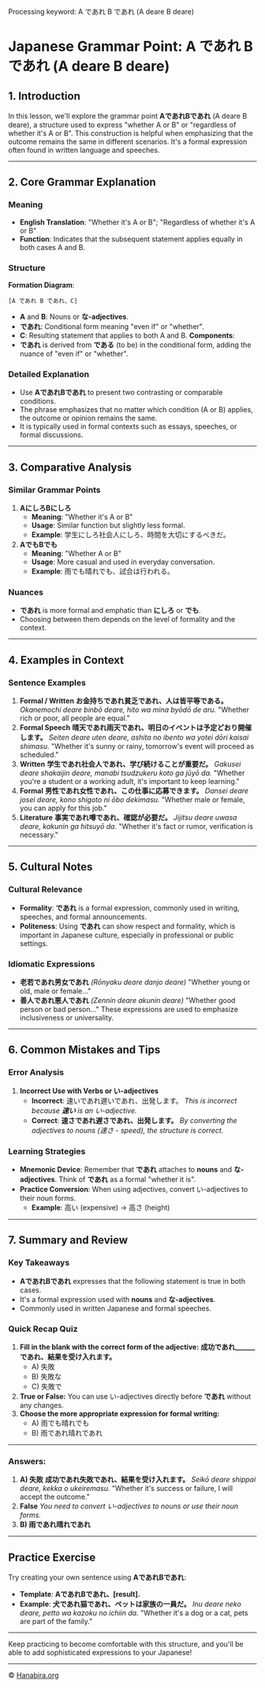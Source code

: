 Processing keyword: A であれ B であれ (A deare B deare)
# Japanese Grammar Point: A であれ B であれ (A deare B deare)

## 1. Introduction
In this lesson, we'll explore the grammar point **AであれBであれ** (A deare B deare), a structure used to express "whether A or B" or "regardless of whether it's A or B". This construction is helpful when emphasizing that the outcome remains the same in different scenarios. It's a formal expression often found in written language and speeches.

---
## 2. Core Grammar Explanation
### Meaning
- **English Translation**: "Whether it's A or B"; "Regardless of whether it's A or B"
- **Function**: Indicates that the subsequent statement applies equally in both cases A and B.
### Structure
**Formation Diagram**:
```plaintext
[A であれ B であれ、C]
```
- **A** and **B**: Nouns or **な-adjectives**.
- **であれ**: Conditional form meaning "even if" or "whether".
- **C**: Resulting statement that applies to both A and B.
**Components**:
- **であれ** is derived from **である** (to be) in the conditional form, adding the nuance of "even if" or "whether".
### Detailed Explanation
- Use **AであれBであれ** to present two contrasting or comparable conditions.
- The phrase emphasizes that no matter which condition (A or B) applies, the outcome or opinion remains the same.
- It is typically used in formal contexts such as essays, speeches, or formal discussions.
---
## 3. Comparative Analysis
### Similar Grammar Points
1. **AにしろBにしろ**
   - **Meaning**: "Whether it's A or B"
   - **Usage**: Similar function but slightly less formal.
   - **Example**: 学生にしろ社会人にしろ、時間を大切にするべきだ。
2. **AでもBでも**
   - **Meaning**: "Whether A or B"
   - **Usage**: More casual and used in everyday conversation.
   - **Example**: 雨でも晴れでも、試合は行われる。
### Nuances
- **であれ** is more formal and emphatic than **にしろ** or **でも**.
- Choosing between them depends on the level of formality and the context.
---
## 4. Examples in Context
### Sentence Examples
1. **Formal / Written**
   **お金持ちであれ貧乏であれ、人は皆平等である。**
   *Okanemochi deare binbō deare, hito wa mina byōdō de aru.*
   "Whether rich or poor, all people are equal."
2. **Formal Speech**
   **晴天であれ雨天であれ、明日のイベントは予定どおり開催します。**
   *Seiten deare uten deare, ashita no ibento wa yotei dōri kaisai shimasu.*
   "Whether it's sunny or rainy, tomorrow's event will proceed as scheduled."
3. **Written**
   **学生であれ社会人であれ、学び続けることが重要だ。**
   *Gakusei deare shakaijin deare, manabi tsudzukeru koto ga jūyō da.*
   "Whether you're a student or a working adult, it's important to keep learning."
4. **Formal**
   **男性であれ女性であれ、この仕事に応募できます。**
   *Dansei deare josei deare, kono shigoto ni ōbo dekimasu.*
   "Whether male or female, you can apply for this job."
5. **Literature**
   **事実であれ噂であれ、確認が必要だ。**
   *Jijitsu deare uwasa deare, kakunin ga hitsuyō da.*
   "Whether it's fact or rumor, verification is necessary."
---
## 5. Cultural Notes
### Cultural Relevance
- **Formality**: **であれ** is a formal expression, commonly used in writing, speeches, and formal announcements.
- **Politeness**: Using **であれ** can show respect and formality, which is important in Japanese culture, especially in professional or public settings.
### Idiomatic Expressions
- **老若であれ男女であれ** *(Rōnyaku deare danjo deare)*
  "Whether young or old, male or female..."
- **善人であれ悪人であれ** *(Zennin deare akunin deare)*
  "Whether good person or bad person..."
These expressions are used to emphasize inclusiveness or universality.
---
## 6. Common Mistakes and Tips
### Error Analysis
1. **Incorrect Use with Verbs or い-adjectives**
   - **Incorrect**: 速いであれ遅いであれ、出発します。
     *This is incorrect because **速い** is an い-adjective.*
   - **Correct**: **速さであれ遅さであれ、出発します。**
     *By converting the adjectives to nouns (速さ - speed), the structure is correct.*
### Learning Strategies
- **Mnemonic Device**: Remember that **であれ** attaches to **nouns** and **な-adjectives**. Think of **であれ** as a formal "whether it is".
- **Practice Conversion**: When using adjectives, convert い-adjectives to their noun forms.
  - **Example**: 高い (expensive) → 高さ (height)
---
## 7. Summary and Review
### Key Takeaways
- **AであれBであれ** expresses that the following statement is true in both cases.
- It's a formal expression used with **nouns** and **な-adjectives**.
- Commonly used in written Japanese and formal speeches.
### Quick Recap Quiz
1. **Fill in the blank with the correct form of the adjective:**
   **成功であれ______であれ、結果を受け入れます。**
   - A) 失敗
   - B) 失敗な
   - C) 失敗で
2. **True or False:**
   You can use い-adjectives directly before **であれ** without any changes.
3. **Choose the more appropriate expression for formal writing:**
   - A) 雨でも晴れでも
   - B) 雨であれ晴れであれ
---
### Answers:
1. **A) 失敗**
   **成功であれ失敗であれ、結果を受け入れます。**
   *Seikō deare shippai deare, kekka o ukeiremasu.*
   "Whether it's success or failure, I will accept the outcome."
2. **False**
   *You need to convert い-adjectives to nouns or use their noun forms.*
3. **B) 雨であれ晴れであれ**
---
## Practice Exercise
Try creating your own sentence using **AであれBであれ**:
- **Template**: **AであれBであれ、[result].**
- **Example**: **犬であれ猫であれ、ペットは家族の一員だ。**
  *Inu deare neko deare, petto wa kazoku no ichiin da.*
  "Whether it's a dog or a cat, pets are part of the family."
---
Keep practicing to become comfortable with this structure, and you'll be able to add sophisticated expressions to your Japanese!


---

© [Hanabira.org](https://hanabira.org)
